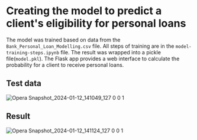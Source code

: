 # Creating the model to predict a client's eligibility for personal loans

The model was trained based on data from the `Bank_Personal_Loan_Modelling.csv` file. All steps of training are in the `model-training-steps.ipynb` file. The result was wrapped into a pickle file(`model.pkl`). 
The Flask app provides a web interface to calculate the probability for a client to receive personal loans.

## Test data
![Opera Snapshot_2024-01-12_141049_127 0 0 1](https://github.com/BelousDmitry/model-training-prediction/assets/58919860/e62e97ec-568e-4720-923c-a86594eedc19)

## Result
![Opera Snapshot_2024-01-12_141124_127 0 0 1](https://github.com/BelousDmitry/model-training-prediction/assets/58919860/37d0f9a8-4564-4e2a-ba73-73c4a94fe3c9)
